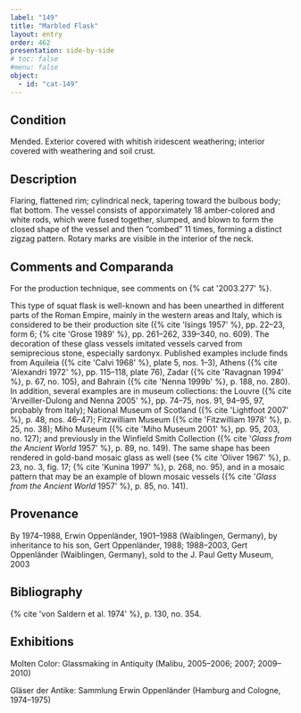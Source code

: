```yaml
---
label: "149"
title: "Marbled Flask"
layout: entry
order: 462
presentation: side-by-side
# toc: false
#menu: false 
object:
  - id: "cat-149"
---
```


## Condition

Mended. Exterior covered with whitish iridescent weathering; interior covered with weathering and soil crust.

## Description

Flaring, flattened rim; cylindrical neck, tapering toward the bulbous body; flat bottom. The vessel consists of apporximately 18 amber-colored and white rods, which were fused together, slumped, and blown to form the closed shape of the vessel and then “combed” 11 times, forming a distinct zigzag pattern. Rotary marks are visible in the interior of the neck.

## Comments and Comparanda

For the production technique, see comments on {% cat '2003.277' %}.

This type of squat flask is well-known and has been unearthed in different parts of the Roman Empire, mainly in the western areas and Italy, which is considered to be their production site ({% cite 'Isings 1957' %}, pp. 22–23, form 6; {% cite 'Grose 1989' %}, pp. 261–262, 339–340, no. 609). The decoration of these glass vessels imitated vessels carved from semiprecious stone, especially sardonyx. Published examples include finds from Aquileia ({% cite 'Calvi 1968' %}, plate 5, nos. 1–3), Athens ({% cite 'Alexandri 1972' %}, pp. 115–118, plate 76), Zadar ({% cite 'Ravagnan 1994' %}, p. 67, no. 105), and Bahrain ({% cite 'Nenna 1999b' %}, p. 188, no. 280). In addition, several examples are in museum collections: the Louvre ({% cite 'Arveiller-Dulong and Nenna 2005' %}, pp. 74–75, nos. 91, 94–95, 97, probably from Italy); National Museum of Scotland ({% cite 'Lightfoot 2007' %}, p. 48, nos. 46–47); Fitzwilliam Museum ({% cite 'Fitzwilliam 1978' %}, p. 25, no. 38); Miho Museum ({% cite 'Miho Museum 2001' %}, pp. 95, 203, no. 127); and previously in the Winfield Smith Collection ({% cite '*Glass from the Ancient World* 1957' %}, p. 89, no. 149). The same shape has been rendered in gold-band mosaic glass as well (see {% cite 'Oliver 1967' %}, p. 23, no. 3, fig. 17; {% cite 'Kunina 1997' %}, p. 268, no. 95), and in a mosaic pattern that may be an example of blown mosaic vessels ({% cite '*Glass from the Ancient World* 1957' %}, p. 85, no. 141).

## Provenance

By 1974–1988, Erwin Oppenländer, 1901–1988 (Waiblingen, Germany), by inheritance to his son, Gert Oppenländer, 1988; 1988–2003, Gert Oppenländer (Waiblingen, Germany), sold to the J. Paul Getty Museum, 2003

## Bibliography

{% cite 'von Saldern et al. 1974' %}, p. 130, no. 354.

## Exhibitions

Molten Color: Glassmaking in Antiquity (Malibu, 2005–2006; 2007; 2009–2010)

Gläser der Antike: Sammlung Erwin Oppenländer (Hamburg and Cologne, 1974–1975)
